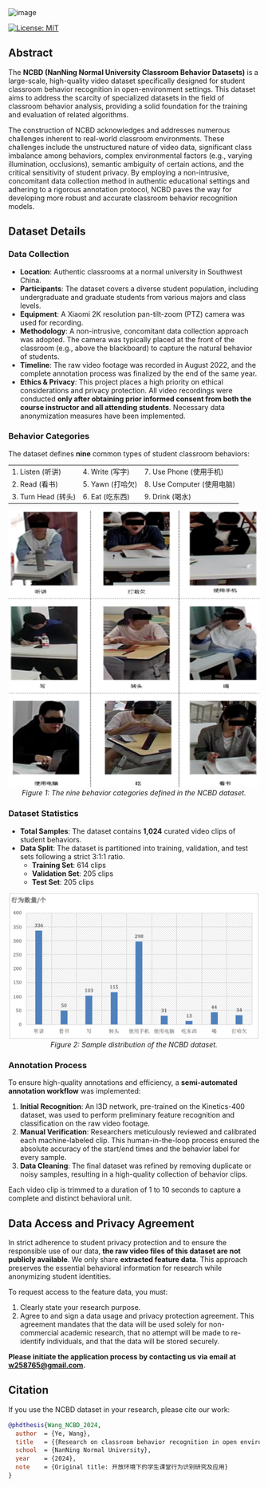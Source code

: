 <img width="432" height="86" alt="image" src="https://github.com/user-attachments/assets/5c4ef84e-7485-4152-97d4-2e4c2e59db9a" />

[![License: MIT](https://img.shields.io/badge/License-MIT-yellow.svg)](https://opensource.org/licenses/MIT)

## Abstract

The **NCBD (NanNing Normal University Classroom Behavior Datasets)** is a large-scale, high-quality video dataset specifically designed for student classroom behavior recognition in open-environment settings. This dataset aims to address the scarcity of specialized datasets in the field of classroom behavior analysis, providing a solid foundation for the training and evaluation of related algorithms.

The construction of NCBD acknowledges and addresses numerous challenges inherent to real-world classroom environments. These challenges include the unstructured nature of video data, significant class imbalance among behaviors, complex environmental factors (e.g., varying illumination, occlusions), semantic ambiguity of certain actions, and the critical sensitivity of student privacy. By employing a non-intrusive, concomitant data collection method in authentic educational settings and adhering to a rigorous annotation protocol, NCBD paves the way for developing more robust and accurate classroom behavior recognition models.

## Dataset Details

### Data Collection
* **Location**: Authentic classrooms at a normal university in Southwest China.
* **Participants**: The dataset covers a diverse student population, including undergraduate and graduate students from various majors and class levels.
* **Equipment**: A Xiaomi 2K resolution pan-tilt-zoom (PTZ) camera was used for recording.
* **Methodology**: A non-intrusive, concomitant data collection approach was adopted. The camera was typically placed at the front of the classroom (e.g., above the blackboard) to capture the natural behavior of students.
* **Timeline**: The raw video footage was recorded in August 2022, and the complete annotation process was finalized by the end of the same year.
* **Ethics & Privacy**: This project places a high priority on ethical considerations and privacy protection. All video recordings were conducted **only after obtaining prior informed consent from both the course instructor and all attending students**. Necessary data anonymization measures have been implemented.


### Behavior Categories

The dataset defines **nine** common types of student classroom behaviors:

|                    |                  |                       |
| :----------------- | :--------------- | :-------------------- |
| 1. Listen (听讲)   | 4. Write (写字)  | 7. Use Phone (使用手机) |
| 2. Read (看书)     | 5. Yawn (打哈欠) | 8. Use Computer (使用电脑) |
| 3. Turn Head (转头) | 6. Eat (吃东西)  | 9. Drink (喝水)         |

<p align="center">
  <img src="https://github.com/kuangxiaoye/NCBD/blob/main/BehaviorClassifications.png" width="600" alt="Behavior Categories Visualization">
  <br>
  <em>Figure 1: The nine behavior categories defined in the NCBD dataset.</em>
</p>

### Dataset Statistics
* **Total Samples**: The dataset contains **1,024** curated video clips of student behaviors.
* **Data Split**: The dataset is partitioned into training, validation, and test sets following a strict 3:1:1 ratio.
    * **Training Set**: 614 clips
    * **Validation Set**: 205 clips
    * **Test Set**: 205 clips

<p align="center">
  <img src="https://github.com/kuangxiaoye/NCBD/blob/main/Distribution.png" width="500" alt="Dataset Split Chart">
  <br>
  <em>Figure 2: Sample distribution of the NCBD dataset.</em>
</p>

### Annotation Process

To ensure high-quality annotations and efficiency, a **semi-automated annotation workflow** was implemented:
1.  **Initial Recognition**: An I3D network, pre-trained on the Kinetics-400 dataset, was used to perform preliminary feature recognition and classification on the raw video footage.
2.  **Manual Verification**: Researchers meticulously reviewed and calibrated each machine-labeled clip. This human-in-the-loop process ensured the absolute accuracy of the start/end times and the behavior label for every sample.
3.  **Data Cleaning**: The final dataset was refined by removing duplicate or noisy samples, resulting in a high-quality collection of behavior clips.

Each video clip is trimmed to a duration of 1 to 10 seconds to capture a complete and distinct behavioral unit.

## Data Access and Privacy Agreement

In strict adherence to student privacy protection and to ensure the responsible use of our data, **the raw video files of this dataset are not publicly available**. We only share **extracted feature data**. This approach preserves the essential behavioral information for research while anonymizing student identities.

To request access to the feature data, you must:
1.  Clearly state your research purpose.
2.  Agree to and sign a data usage and privacy protection agreement. This agreement mandates that the data will be used solely for non-commercial academic research, that no attempt will be made to re-identify individuals, and that the data will be stored securely.

**Please initiate the application process by contacting us via email at [w258765@gmail.com](mailto:w258765@gmail.com).**

## Citation

If you use the NCBD dataset in your research, please cite our work:

```bibtex
@phdthesis{Wang_NCBD_2024,
  author  = {Ye, Wang},
  title   = {{Research on classroom behavior recognition in open environments}},
  school  = {NanNing Normal University},
  year    = {2024},
  note    = {Original title: 开放环境下的学生课堂行为识别研究及应用}
}
